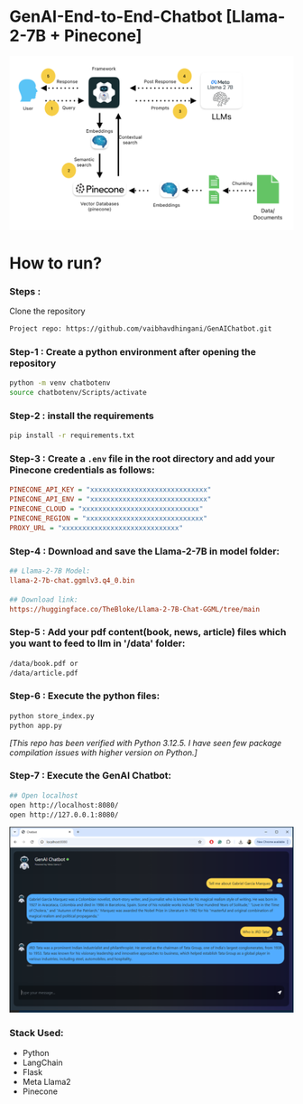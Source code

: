 # GenAI-End-to-End-Chatbot [Llama-2-7B + Pinecone]
![Alt text](static/images/architecture.png)
# How to run?
### Steps :

Clone the repository

```bash
Project repo: https://github.com/vaibhavdhingani/GenAIChatbot.git
```

### Step-1 : Create a python environment after opening the repository
```bash
python -m venv chatbotenv
source chatbotenv/Scripts/activate
```

### Step-2 : install the requirements
```bash
pip install -r requirements.txt
```


### Step-3 : Create a `.env` file in the root directory and add your Pinecone credentials as follows:
```ini
PINECONE_API_KEY = "xxxxxxxxxxxxxxxxxxxxxxxxxxxxx"
PINECONE_API_ENV = "xxxxxxxxxxxxxxxxxxxxxxxxxxxxx"
PINECONE_CLOUD = "xxxxxxxxxxxxxxxxxxxxxxxxxxxxx"
PINECONE_REGION = "xxxxxxxxxxxxxxxxxxxxxxxxxxxxx"
PROXY_URL = "xxxxxxxxxxxxxxxxxxxxxxxxxxxxx"
```


### Step-4 : Download and save the Llama-2-7B in model folder:
```ini
## Llama-2-7B Model: 
llama-2-7b-chat.ggmlv3.q4_0.bin

## Download link:
https://huggingface.co/TheBloke/Llama-2-7B-Chat-GGML/tree/main
```


### Step-5 : Add your pdf content(book, news, article) files which you want to feed to llm in '/data' folder:
```bash
/data/book.pdf or
/data/article.pdf
```


### Step-6 : Execute the python files:
```bash
python store_index.py
python app.py
```
_[This repo has been verified with Python 3.12.5. I have seen few package compilation issues with higher version on Python.]_


### Step-7 : Execute the GenAI Chatbot:
```bash
## Open localhost
open http://localhost:8080/
open http://127.0.0.1:8080/
```


![Alt text](static/images/GenAIChatbotAgent_example.png)

### Stack Used:

- Python
- LangChain
- Flask
- Meta Llama2
- Pinecone